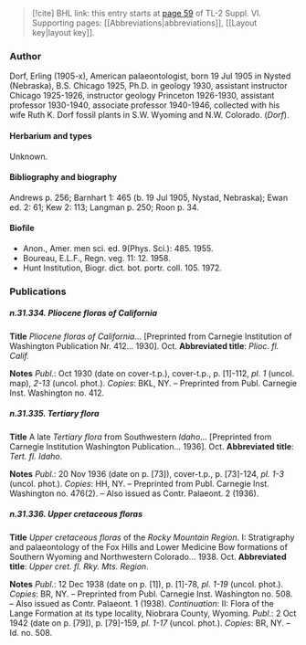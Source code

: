 > [!cite] BHL link: this entry starts at [page 59](https://www.biodiversitylibrary.org/item/103835#page/69/mode/1up) of TL-2 Suppl. VI.
> Supporting pages: [[Abbreviations|abbreviations]], [[Layout key|layout key]].

### Author

Dorf, Erling (1905-x), American palaeontologist, born 19 Jul 1905 in Nysted (Nebraska), B.S. Chicago 1925, Ph.D. in geology 1930, assistant instructor Chicago 1925-1926, instructor geology Princeton 1926-1930, assistant professor 1930-1940, associate professor 1940-1946, collected with his wife Ruth K. Dorf fossil plants in S.W. Wyoming and N.W. Colorado. (*Dorf*).

#### Herbarium and types

Unknown.

#### Bibliography and biography

Andrews p. 256; Barnhart 1: 465 (b. 19 Jul 1905, Nystad, Nebraska); Ewan ed. 2: 61; Kew 2: 113; Langman p. 250; Roon p. 34.

#### Biofile

- Anon., Amer. men sci. ed. 9(Phys. Sci.): 485. 1955.
- Boureau, E.L.F., Regn. veg. 11: 12. 1958.
- Hunt Institution, Biogr. dict. bot. portr. coll. 105. 1972.

### Publications

##### n.31.334. Pliocene floras of California

**Title**
*Pliocene floras of California*... \[Preprinted from Carnegie Institution of Washington Publication Nr. 412... 1930\]. Oct.
**Abbreviated title**: *Plioc. fl. Calif.*

**Notes**
*Publ*.: Oct 1930 (date on cover-t.p.), cover-t.p., p. \[1\]-112, *pl. 1* (uncol. map), *2-13* (uncol. phot.). *Copies*: BKL, NY. – Preprinted from Publ. Carnegie Inst. Washington no. 412.

##### n.31.335. Tertiary flora

**Title**
A late *Tertiary flora* from Southwestern *Idaho*... \[Preprinted from Carnegie Institution Washington Publication... 1936\]. Oct.
**Abbreviated title**: *Tert. fl. Idaho*.

**Notes**
*Publ*.: 20 Nov 1936 (date on p. \[73\]), cover-t.p., p. \[73\]-124, *pl. 1-3* (uncol. phot.). *Copies*: HH, NY. – Preprinted from Publ. Carnegie Inst. Washington no. 476(2). – Also issued as Contr. Palaeont. 2 (1936).

##### n.31.336. Upper cretaceous floras

**Title**
*Upper cretaceous floras* of the *Rocky Mountain Region*. I: Stratigraphy and palaeontology of the Fox Hills and Lower Medicine Bow formations of Southern Wyoming and Northwestern Colorado... 1938. Oct.
**Abbreviated title**: *Upper cret. fl. Rky. Mts. Region*.

**Notes**
*Publ*.: 12 Dec 1938 (date on p. \[1\]), p. \[1\]-78, *pl. 1-19* (uncol. phot.). *Copies*: BR, NY. – Preprinted from Publ. Carnegie Inst. Washington no. 508. – Also issued as Contr. Palaeont. 1 (1938).
*Continuation*: II: Flora of the Lange Formation at its type locality, Niobrara County, Wyoming.
*Publ*.: 2 Oct 1942 (date on p. \[79\]), p. \[79\]-159, *pl. 1-17* (uncol. phot.). *Copies*: BR, NY. – Id. no. 508.

